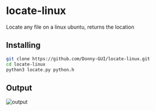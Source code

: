 # locate-linux
Locate any file on a linux  ubuntu, returns the location


## Installing

```Bash
git clone https://github.com/Donny-GUI/locate-linux.git
cd locate-linux
python3 locate.py python.h

```

## Output

![output](https://user-images.githubusercontent.com/108424001/203627883-516fc4ee-96e2-4601-ba76-430c1c0a0134.png)

